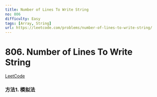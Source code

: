 ```yaml
---
title: Number of Lines To Write String
no: 806
difficulty: Easy
tags: [Array, String]
url: https://leetcode.com/problems/number-of-lines-to-write-string/
---
```


# 806. Number of Lines To Write String

[LeetCode](https://leetcode.com/problems/number-of-lines-to-write-string/)

### 方法1. 模拟法